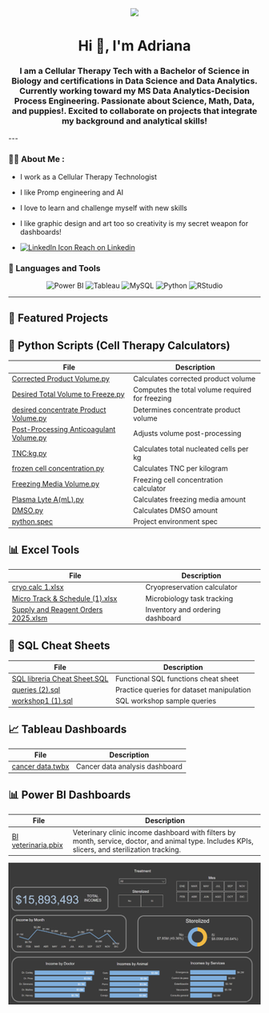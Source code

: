 <div id="header" align="center">
    <img src="https://media.giphy.com/media/l2Je6eSg8ONhujzJC/giphy.gif" width="200" />
    <h1 align="center">Hi 👋, I'm Adriana</h1>
    <h3 align="center">I am a Cellular Therapy Tech with a Bachelor of Science in Biology and certifications in Data Science and Data Analytics. Currently working toward my MS Data Analytics-Decision Process Engineering. Passionate about Science, Math, Data, and puppies!. Excited to collaborate on projects that integrate my background and analytical skills! </h3>
</div>
---



### 👨‍💻 About Me :

- I work as a Cellular Therapy Technologist
- I like Promp engineering and AI
- I love to learn and challenge myself with new skills
- I like graphic design and art too so creativity  is my secret weapon for dashboards!

- <a href="https://www.linkedin.com/in/adriana-janelle-555746152/" target="_blank" rel="noopener noreferrer">
  <img src="https://static-exp1.licdn.com/scds/common/u/images/logos/favicons/v1/favicon.ico" alt="LinkedIn Icon" style="width:24px;height:24px;"> Reach on Linkedin
</a>



### 🔨 Languages and Tools

<p align="center">
  <img src="https://img.shields.io/badge/Power%20BI-F2C811?style=for-the-badge&logo=powerbi&logoColor=black" alt="Power BI"/>
  <img src="https://img.shields.io/badge/Tableau-E97627?style=for-the-badge&logo=tableau&logoColor=white" alt="Tableau"/>
  <img src="https://img.shields.io/badge/MySQL-00758F?style=for-the-badge&logo=mysql&logoColor=white" alt="MySQL"/>
  <img src="https://img.shields.io/badge/Python-3776AB?style=for-the-badge&logo=python&logoColor=white" alt="Python"/>
  <img src="https://img.shields.io/badge/RStudio-75AADB?style=for-the-badge&logo=rstudio&logoColor=white" alt="RStudio"/>
</p>

---

## 📂 Featured Projects
## 🧪 Python Scripts (Cell Therapy Calculators)

| File | Description |
|------|-------------|
| [Corrected Product Volume.py](Corrected%20Product%20Volume.py) | Calculates corrected product volume |
| [Desired Total Volume to Freeze.py](Desired%20Total%20Volume%20to%20Freeze.py) | Computes the total volume required for freezing |
| [desired concentrate Product Volume.py](desired%20concentrate%20Product%20Volume.py) | Determines concentrate product volume |
| [Post-Processing Anticoagulant Volume.py](Post-Processing%20Anticoagulant%20Volume.py) | Adjusts volume post-processing |
| [TNC:kg.py](TNC%3Akg.py) | Calculates total nucleated cells per kg |
| [frozen cell concentration.py](frozen%20cell%20concentration.py) | Calculates TNC per kilogram |
| [Freezing Media Volume.py](Freezing%20Media%20Volume.py) | Freezing cell concentration calculator |
| [Plasma Lyte A(mL).py](Plasma%20Lyte%20A%28mL%29.py) | Calculates freezing media amount |
| [DMSO.py](DMSO.py) | Calculates DMSO amount |
| [python.spec](python.spec) | Project environment spec |

## 📊 Excel Tools

| File | Description |
|------|-------------|
| [cryo calc 1.xlsx](cryo%20calc%201.xlsx) | Cryopreservation calculator |
| [Micro Track & Schedule (1).xlsx](Micro%20Track%20%26%20Schedule%20%281%29.xlsx) | Microbiology task tracking |
| [Supply and Reagent Orders 2025.xlsm](Supply%20and%20Reagent%20Orders%202025.xlsm) | Inventory and ordering dashboard |

## 🧠 SQL Cheat Sheets

| File | Description |
|------|-------------|
| [SQL libreria Cheat Sheet.SQL](SQL%20libreria%20Cheat%20Sheet.SQL) | Functional SQL functions cheat sheet |
| [queries (2).sql](queries%20%282%29.sql) | Practice queries for dataset manipulation |
| [workshop1 (1).sql](workshop1%20%281%29.sql) | SQL workshop sample queries |

## 📈 Tableau Dashboards

| File | Description |
|------|-------------|
| [cancer data.twbx](cancer%20data.twbx) | Cancer data analysis dashboard |

## 📊 Power BI Dashboards

| File | Description |
|------|-------------|
| [BI veterinaria.pbix](BI%20veterinaria.pbix) | Veterinary clinic income dashboard with filters by month, service, doctor, and animal type. Includes KPIs, slicers, and sterilization tracking. |

<img src="Powerbi%20vet%20Dashboard.png" width="700"/>
